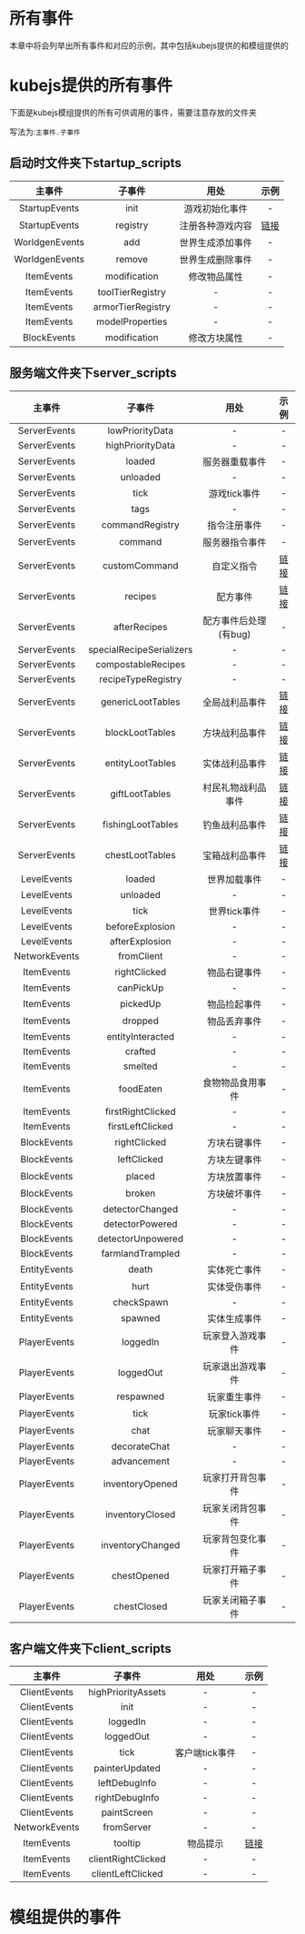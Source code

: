 # 所有事件
本章中将会列举出所有事件和对应的示例，其中包括kubejs提供的和模组提供的

# kubejs提供的所有事件
下面是kubejs模组提供的所有可供调用的事件，需要注意存放的文件夹

写法为:`主事件.子事件`
## 启动时文件夹下startup_scripts
|     主事件     |      子事件       |       用处       |             示例             |
| :------------: | :---------------: | :--------------: | :--------------------------: |
| StartupEvents  |       init        |  游戏初始化事件  |              -               |
| StartupEvents  |     registry      | 注册各种游戏内容 | [链接](../KubejsBasic/Customs/README.md) |
| WorldgenEvents |        add        | 世界生成添加事件 |              -               |
| WorldgenEvents |      remove       | 世界生成删除事件 |              -               |
|   ItemEvents   |   modification    |   修改物品属性   |              -               |
|   ItemEvents   | toolTierRegistry  |        -         |              -               |
|   ItemEvents   | armorTierRegistry |        -         |              -               |
|   ItemEvents   |  modelProperties  |        -         |              -               |
|  BlockEvents   |   modification    |   修改方块属性   |              -               |

## 服务端文件夹下server_scripts
|    主事件     |          子事件          |         用处          |                      示例                      |
| :-----------: | :----------------------: | :-------------------: | :--------------------------------------------: |
| ServerEvents  |     lowPriorityData      |           -           |                       -                        |
| ServerEvents  |     highPriorityData     |           -           |                       -                        |
| ServerEvents  |          loaded          |    服务器重载事件     |                       -                        |
| ServerEvents  |         unloaded         |           -           |                       -                        |
| ServerEvents  |           tick           |     游戏tick事件      |                       -                        |
| ServerEvents  |           tags           |           -           |                       -                        |
| ServerEvents  |     commandRegistry      |     指令注册事件      |                       -                        |
| ServerEvents  |         command          |    服务器指令事件     |                       -                        |
| ServerEvents  |      customCommand       |      自定义指令       |  [链接](../KubejsAdvanced/CustomCommandRegistry)   |
| ServerEvents  |         recipes          |       配方事件        |      [链接](./BasicSyntax-Add)       |
| ServerEvents  |       afterRecipes       | 配方事件后处理(有bug) |                       -                        |
| ServerEvents  | specialRecipeSerializers |           -           |                       -                        |
| ServerEvents  |    compostableRecipes    |           -           |                       -                        |
| ServerEvents  |    recipeTypeRegistry    |           -           |                       -                        |
| ServerEvents  |    genericLootTables     |    全局战利品事件     |  [链接](./LootTables/GlobalLootTable)  |
| ServerEvents  |     blockLootTables      |    方块战利品事件     |  [链接](./LootTables/BlockLootTable)   |
| ServerEvents  |     entityLootTables     |    实体战利品事件     |   [链接](./LootTables/EntityLootTable)   |
| ServerEvents  |      giftLootTables      |  村民礼物战利品事件   |   [链接](./LootTables/GiftLootTable)   |
| ServerEvents  |    fishingLootTables     |    钓鱼战利品事件     |  [链接](./LootTables/FishingLootTable)  |
| ServerEvents  |     chestLootTables      |    宝箱战利品事件     | [链接](./LootTables/ChestLootTable) |
|  LevelEvents  |          loaded          |     世界加载事件      |                       -                        |
|  LevelEvents  |         unloaded         |           -           |                       -                        |
|  LevelEvents  |           tick           |     世界tick事件      |                       -                        |
|  LevelEvents  |     beforeExplosion      |           -           |                       -                        |
|  LevelEvents  |      afterExplosion      |           -           |                       -                        |
| NetworkEvents |        fromClient        |           -           |                       -                        |
|  ItemEvents   |       rightClicked       |     物品右键事件      |                       -                        |
|  ItemEvents   |        canPickUp         |           -           |                       -                        |
|  ItemEvents   |         pickedUp         |     物品捡起事件      |                       -                        |
|  ItemEvents   |         dropped          |     物品丢弃事件      |                       -                        |
|  ItemEvents   |     entityInteracted     |           -           |                       -                        |
|  ItemEvents   |         crafted          |           -           |                       -                        |
|  ItemEvents   |         smelted          |           -           |                       -                        |
|  ItemEvents   |        foodEaten         |   食物物品食用事件    |                       -                        |
|  ItemEvents   |    firstRightClicked     |           -           |                       -                        |
|  ItemEvents   |     firstLeftClicked     |           -           |                       -                        |
|  BlockEvents  |       rightClicked       |     方块右键事件      |                       -                        |
|  BlockEvents  |       leftClicked        |     方块左键事件      |                       -                        |
|  BlockEvents  |          placed          |     方块放置事件      |                       -                        |
|  BlockEvents  |          broken          |     方块破坏事件      |                       -                        |
|  BlockEvents  |     detectorChanged      |           -           |                       -                        |
|  BlockEvents  |     detectorPowered      |           -           |                       -                        |
|  BlockEvents  |    detectorUnpowered     |           -           |                       -                        |
|  BlockEvents  |     farmlandTrampled     |           -           |                       -                        |
| EntityEvents  |          death           |     实体死亡事件      |                       -                        |
| EntityEvents  |           hurt           |     实体受伤事件      |                       -                        |
| EntityEvents  |        checkSpawn        |           -           |                       -                        |
| EntityEvents  |         spawned          |     实体生成事件      |                       -                        |
| PlayerEvents  |         loggedIn         |   玩家登入游戏事件    |                       -                        |
| PlayerEvents  |        loggedOut         |   玩家退出游戏事件    |                       -                        |
| PlayerEvents  |        respawned         |     玩家重生事件      |                       -                        |
| PlayerEvents  |           tick           |     玩家tick事件      |                       -                        |
| PlayerEvents  |           chat           |     玩家聊天事件      |                       -                        |
| PlayerEvents  |       decorateChat       |           -           |                       -                        |
| PlayerEvents  |       advancement        |           -           |                       -                        |
| PlayerEvents  |     inventoryOpened      |   玩家打开背包事件    |                       -                        |
| PlayerEvents  |     inventoryClosed      |   玩家关闭背包事件    |                       -                        |
| PlayerEvents  |     inventoryChanged     |   玩家背包变化事件    |                       -                        |
| PlayerEvents  |       chestOpened        |   玩家打开箱子事件    |                       -                        |
| PlayerEvents  |       chestClosed        |   玩家关闭箱子事件    |                       -                        |

## 客户端文件夹下client_scripts
|    主事件     |       子事件       |      用处      |            示例            |
| :-----------: | :----------------: | :------------: | :------------------------: |
| ClientEvents  | highPriorityAssets |       -        |             -              |
| ClientEvents  |        init        |       -        |             -              |
| ClientEvents  |      loggedIn      |       -        |             -              |
| ClientEvents  |     loggedOut      |       -        |             -              |
| ClientEvents  |        tick        | 客户端tick事件 |             -              |
| ClientEvents  |   painterUpdated   |       -        |             -              |
| ClientEvents  |   leftDebugInfo    |       -        |             -              |
| ClientEvents  |   rightDebugInfo   |       -        |             -              |
| ClientEvents  |    paintScreen     |       -        |             -              |
| NetworkEvents |     fromServer     |       -        |             -              |
|  ItemEvents   |      tooltip       |    物品提示    | [链接](./Tooltip) |
|  ItemEvents   | clientRightClicked |       -        |             -              |
|  ItemEvents   | clientLeftClicked  |       -        |             -              |

# 模组提供的事件